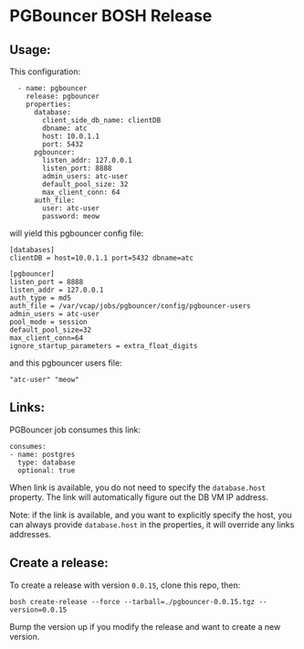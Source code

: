 # PGBouncer BOSH Release

## Usage:

This configuration:

```
  - name: pgbouncer
    release: pgbouncer
    properties:
      database:
        client_side_db_name: clientDB
        dbname: atc
        host: 10.0.1.1
        port: 5432
      pgbouncer:
        listen_addr: 127.0.0.1
        listen_port: 8888
        admin_users: atc-user
        default_pool_size: 32
        max_client_conn: 64
      auth_file:
        user: atc-user
        password: meow
```

will yield this pgbouncer config file:

```
[databases]
clientDB = host=10.0.1.1 port=5432 dbname=atc

[pgbouncer]
listen_port = 8888
listen_addr = 127.0.0.1
auth_type = md5
auth_file = /var/vcap/jobs/pgbouncer/config/pgbouncer-users
admin_users = atc-user
pool_mode = session
default_pool_size=32
max_client_conn=64
ignore_startup_parameters = extra_float_digits
```

and this pgbouncer users file:

```
"atc-user" "meow"
```

## Links:

PGBouncer job consumes this link:

```
consumes:
- name: postgres
  type: database
  optional: true
```

When link is available, you do not need to specify the `database.host` property. The link will automatically figure out the DB VM IP address.

Note: if the link is available, and you want to explicitly specify the host, you can always provide `database.host` in the properties, it will override any links addresses.

## Create a release:

To create a release with version `0.0.15`, clone this repo, then:

```
bosh create-release --force --tarball=./pgbouncer-0.0.15.tgz --version=0.0.15
```

Bump the version up if you modify the release and want to create a new version.
